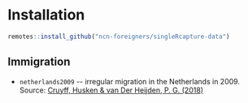 # Installation

```r
remotes::install_github("ncn-foreigners/singleRcapture-data")
```

## Immigration

+ `netherlands2009` -- irregular migration in the Netherlands in 2009. Source: [Cruyff, Husken & van Der Heijden, P. G. (2018)](https://www.taylorfrancis.com/chapters/edit/10.4324/9781315151939-12/extending-truncated-poisson-regression-model-time-risk-model-maarten-cruyff-thomas-husken-peter-van-der-heijden)
